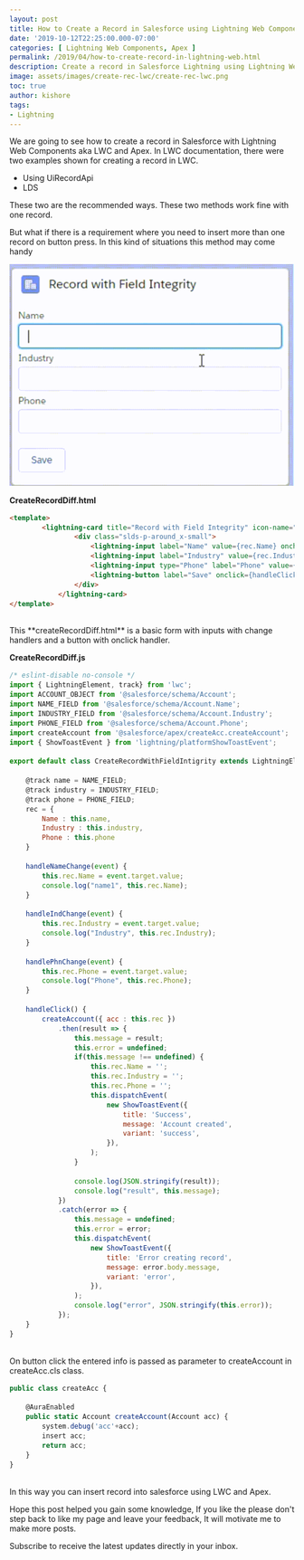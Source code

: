 ```yaml
---
layout: post
title: How to Create a Record in Salesforce using Lightning Web Components and Apex
date: '2019-10-12T22:25:00.000-07:00'
categories: [ Lightning Web Components, Apex ]
permalink: /2019/04/how-to-create-record-in-lightning-web.html
description: Create a record in Salesforce Lightning using Lightning Web Components aka LWC and Apex.
image: assets/images/create-rec-lwc/create-rec-lwc.png
toc: true
author: kishore
tags:
- Lightning
---
```


We are going to see how to create a record in Salesforce with Lightning Web Components aka LWC and Apex. In LWC documentation, there were two examples shown for creating a record in LWC.

- Using UiRecordApi
- LDS

These two are the recommended ways. These two methods work fine with one record.

But what if there is a requirement where you need to insert more than one record on button press. In this kind of situations this method may come handy

![How to Create a Record in Lightning Web Components using Apex](/assets/images/create-rec-lwc/create-rec-lwc-gif.gif)

**CreateRecordDiff.html**
```html
<template>
        <lightning-card title="Record with Field Integrity" icon-name="standard:account">
                <div class="slds-p-around_x-small">
                    <lightning-input label="Name" value={rec.Name} onchange={handleNameChange}></lightning-input>
                    <lightning-input label="Industry" value={rec.Industry} onchange={handleIndChange}></lightning-input>
                    <lightning-input type="Phone" label="Phone" value={rec.Phone} onchange={handlePhnChange}></lightning-input><br/>
                    <lightning-button label="Save" onclick={handleClick}></lightning-button>
                </div>
            </lightning-card>
</template>
```
<br>
This **createRecordDiff.html** is a basic form with inputs  with change handlers and a button with onclick handler.

**CreateRecordDiff.js**
```js
/* eslint-disable no-console */
import { LightningElement, track} from 'lwc';
import ACCOUNT_OBJECT from '@salesforce/schema/Account';
import NAME_FIELD from '@salesforce/schema/Account.Name';
import INDUSTRY_FIELD from '@salesforce/schema/Account.Industry';
import PHONE_FIELD from '@salesforce/schema/Account.Phone';
import createAccount from '@salesforce/apex/createAcc.createAccount';
import { ShowToastEvent } from 'lightning/platformShowToastEvent';

export default class CreateRecordWithFieldIntigrity extends LightningElement {

    @track name = NAME_FIELD;
    @track industry = INDUSTRY_FIELD;
    @track phone = PHONE_FIELD;
    rec = {
        Name : this.name,
        Industry : this.industry,
        Phone : this.phone
    }

    handleNameChange(event) {
        this.rec.Name = event.target.value;
        console.log("name1", this.rec.Name);
    }
    
    handleIndChange(event) {
        this.rec.Industry = event.target.value;
        console.log("Industry", this.rec.Industry);
    }
    
    handlePhnChange(event) {
        this.rec.Phone = event.target.value;
        console.log("Phone", this.rec.Phone);
    }

    handleClick() {
        createAccount({ acc : this.rec })
            .then(result => {
                this.message = result;
                this.error = undefined;
                if(this.message !== undefined) {
                    this.rec.Name = '';
                    this.rec.Industry = '';
                    this.rec.Phone = '';
                    this.dispatchEvent(
                        new ShowToastEvent({
                            title: 'Success',
                            message: 'Account created',
                            variant: 'success',
                        }),
                    );
                }
                
                console.log(JSON.stringify(result));
                console.log("result", this.message);
            })
            .catch(error => {
                this.message = undefined;
                this.error = error;
                this.dispatchEvent(
                    new ShowToastEvent({
                        title: 'Error creating record',
                        message: error.body.message,
                        variant: 'error',
                    }),
                );
                console.log("error", JSON.stringify(this.error));
            });
    }
}
```
<br>
On button click the entered info is passed as parameter to createAccount in createAcc.cls class.

```js
public class createAcc {
 
    @AuraEnabled
    public static Account createAccount(Account acc) {
        system.debug('acc'+acc);
        insert acc;
        return acc;
    }
}
```
<br>
In this way you can insert record into salesforce using LWC and Apex.

Hope this post helped you gain some knowledge, If you like the please don't step back to like my page and leave your feedback, It will motivate me to make more posts.

Subscribe to receive the latest updates directly in your inbox.